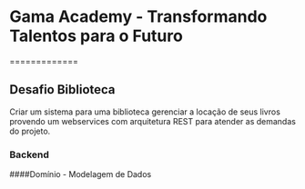 # Gama Academy - Transformando Talentos para o Futuro
=============
## Desafio Biblioteca
Criar um sistema para uma biblioteca gerenciar a locação de seus livros provendo um webservices com arquitetura REST para atender as demandas do projeto.

### Backend

####Domínio - Modelagem de Dados

